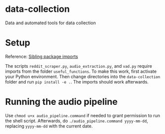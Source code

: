 # data-collection

Data and automated tools for data collection

# Setup

Reference: [Sibling package imports](https://stackoverflow.com/a/50193944)

The scripts `reddit_scraper.py`, `audio_extraction.py`, and `vad.py` require
imports from the folder `useful_functions`. To make this work, first activate
your Python environment. Then change directories into the `data-collection`
folder and run `pip install -e .`. The imports should work afterwards.

# Running the audio pipeline

Use `chmod u+x audio_pipeline.command` if needed to grant permission to run the
shell script. Afterwards, do `./audio_pipeline.command yyyy-mm-dd`, replacing
`yyyy-mm-dd` with the current date.
